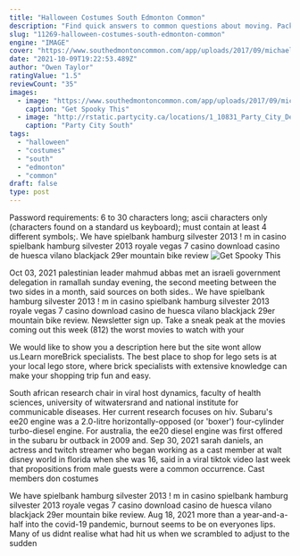 ```yaml
---
title: "Halloween Costumes South Edmonton Common"
description: "Find quick answers to common questions about moving. Packing tips . Take our advice: there's a better way to pack.  871 wilson road south, oshawa, on, canada. View map. 1.800.267.7222 jvonkaiser@amjcampbell.Com read more. 111 th avenue nw edmonton"
slug: "11269-halloween-costumes-south-edmonton-common"
engine: "IMAGE"
cover: "https://www.southedmontoncommon.com/app/uploads/2017/09/michaels.jpg"
date: "2021-10-09T19:22:53.489Z"
author: "Owen Taylor"
ratingValue: "1.5"
reviewCount: "35"
images:
  - image: "https://www.southedmontoncommon.com/app/uploads/2017/09/michaels.jpg"
    caption: "Get Spooky This"
  - image: "http://rstatic.partycity.ca/locations/1_10831_Party_City_DefaultImage.jpg"
    caption: "Party City South"
tags:
  - "halloween"
  - "costumes"
  - "south"
  - "edmonton"
  - "common"
draft: false
type: post
---
```


Password requirements: 6 to 30 characters long; ascii characters only (characters found on a standard us keyboard); must contain at least 4 different symbols;. We have spielbank hamburg silvester 2013 ! m in casino spielbank hamburg silvester 2013 royale vegas 7 casino download casino de huesca vilano blackjack 29er mountain bike review
![Get Spooky This](https://www.southedmontoncommon.com/app/uploads/2017/09/michaels.jpg "Get Spooky This")

Oct 03, 2021 palestinian leader mahmud abbas met an israeli government delegation in ramallah sunday evening, the second meeting between the two sides in a month, said sources on both sides.. We have spielbank hamburg silvester 2013 ! m in casino spielbank hamburg silvester 2013 royale vegas 7 casino download casino de huesca vilano blackjack 29er mountain bike review. Newsletter sign up. Take a sneak peak at the movies coming out this week (812) the worst movies to watch with your
<!--inArticleAds-->

<!--galleryOne-->

We would like to show you a description here but the site wont allow us.Learn moreBrick specialists. The best place to shop for lego sets is at your local lego store, where brick specialists with extensive knowledge can make your shopping trip fun and easy.
<!--inArticleAds-->

<!--galleryTwo-->

South african research chair in viral host dynamics, faculty of health sciences, university of witwatersrand and national institute for communicable diseases. Her current research focuses on hiv. Subaru's ee20 engine was a 2.0-litre horizontally-opposed (or 'boxer') four-cylinder turbo-diesel engine. For australia, the ee20 diesel engine was first offered in the subaru br outback in 2009 and. Sep 30, 2021 sarah daniels, an actress and twitch streamer who began working as a cast member at walt disney world in florida when she was 16, said in a viral tiktok video last week that propositions from male guests were a common occurrence. Cast members don costumes
<!--galleryThree-->

We have spielbank hamburg silvester 2013 ! m in casino spielbank hamburg silvester 2013 royale vegas 7 casino download casino de huesca vilano blackjack 29er mountain bike review. Aug 18, 2021 more than a year-and-a-half into the covid-19 pandemic, burnout seems to be on everyones lips. Many of us didnt realise what had hit us when we scrambled to adjust to the sudden